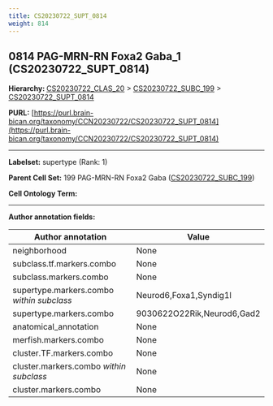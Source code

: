 ```yaml
---
title: CS20230722_SUPT_0814
weight: 814
---
```

## 0814 PAG-MRN-RN Foxa2 Gaba_1 (CS20230722_SUPT_0814)
<b>Hierarchy: </b>
[CS20230722_CLAS_20](../CS20230722_CLAS_20) >
[CS20230722_SUBC_199](../CS20230722_SUBC_199) >
[CS20230722_SUPT_0814](../CS20230722_SUPT_0814)

**PURL:** [https://purl.brain-bican.org/taxonomy/CCN20230722/CS20230722_SUPT_0814](https://purl.brain-bican.org/taxonomy/CCN20230722/CS20230722_SUPT_0814)

---


**Labelset:** supertype (Rank: 1)

**Parent Cell Set:** 199 PAG-MRN-RN Foxa2 Gaba ([CS20230722_SUBC_199](../CS20230722_SUBC_199))



**Cell Ontology Term:** 

[MARKER GENES.]: #


---

[TRANSFERRED ANNOTATIONS.]: #


[AUTHOR ANNOTATION FIELDS.]: #


**Author annotation fields:**

| Author annotation | Value |
|-------------------|-------|
|neighborhood|None|
|subclass.tf.markers.combo|None|
|subclass.markers.combo|None|
|supertype.markers.combo _within subclass_|Neurod6,Foxa1,Syndig1l|
|supertype.markers.combo|9030622O22Rik,Neurod6,Gad2|
|anatomical_annotation|None|
|merfish.markers.combo|None|
|cluster.TF.markers.combo|None|
|cluster.markers.combo _within subclass_|None|
|cluster.markers.combo|None|
